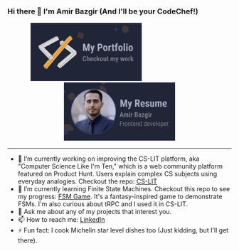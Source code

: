 ### Hi there 👋 I'm Amir Bazgir (And I'll be your CodeChef!)
<div style="display: flex; justify-content: center; align-items: center; flex-wrap: wrap;">
    <a href="https://b-amir.link" target="_blank" target="_blank" rel="noopener noreferrer" style="text-decoration: none !important; cursor: pointer !important;">
        <img src="https://github.com/b-amir/b-amir/blob/main/portfolio%20cover.png?raw=true" alt="Portfolio Cover" width="250"/>
    </a>
    <span style="width: 150px;">&nbsp;&nbsp;&nbsp;&nbsp;&nbsp;</span>
    <a href="https://b-amir.storage.iran.liara.space/resume/Amir_Bazgir_Resume.pdf" target="_blank" target="_blank" rel="noopener noreferrer" style="text-decoration: none !important; cursor: pointer !important;">
        <img src="https://github.com/b-amir/b-amir/blob/main/resume%20cover-min.png?raw=true" alt="Resume Cover" width="250"/>
    </a>
</div>
<hr>

- 🔭 I’m currently working on improving the CS-LIT platform, aka "Computer Science Like I'm Ten," which is a web community platform featured on Product Hunt. Users explain complex CS subjects using everyday analogies. Checkout the repo: [CS-LIT](https://github.com/b-amir/cs-lit)
- 🌱 I’m currently learning Finite State Machines. Checkout this repo to see my progress: [FSM Game](https://github.com/b-amir/fsm-game). It's a fantasy-inspired game to demonstrate FSMs. I'm also curious about tRPC and I used it in CS-LIT.
- 💬 Ask me about any of my projects that interest you.
- 📫 How to reach me: [LinkedIn](https://www.linkedin.com/in/amirbazgir)
- ⚡ Fun fact: I cook Michelin star level dishes too (Just kidding, but I'll get there).
